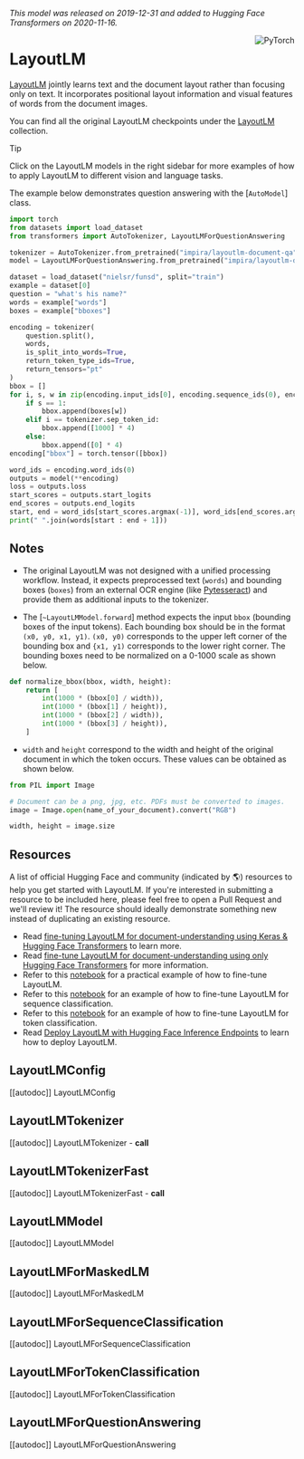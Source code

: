 <!--Copyright 2025 The HuggingFace Team. All rights reserved.

Licensed under the Apache License, Version 2.0 (the "License"); you may not use this file except in compliance with
the License. You may obtain a copy of the License at

http://www.apache.org/licenses/LICENSE-2.0

Unless required by applicable law or agreed to in writing, software distributed under the License is distributed on
an "AS IS" BASIS, WITHOUT WARRANTIES OR CONDITIONS OF ANY KIND, either express or implied. See the License for the
specific language governing permissions and limitations under the License.

⚠️ Note that this file is in Markdown but contain specific syntax for our doc-builder (similar to MDX) that may not be
rendered properly in your Markdown viewer.

-->
*This model was released on 2019-12-31 and added to Hugging Face Transformers on 2020-11-16.*

<div style="float: right;">
    <div class="flex flex-wrap space-x-1">
        <img alt="PyTorch" src="https://img.shields.io/badge/PyTorch-DE3412?style=flat&logo=pytorch&logoColor=white">
    </div>
</div>

# LayoutLM

[LayoutLM](https://huggingface.co/papers/1912.13318) jointly learns text and the document layout rather than focusing only on text. It incorporates positional layout information and visual features of words from the document images.

You can find all the original LayoutLM checkpoints under the [LayoutLM](https://huggingface.co/collections/microsoft/layoutlm-6564539601de72cb631d0902) collection.

> [!TIP]
> Click on the LayoutLM models in the right sidebar for more examples of how to apply LayoutLM to different vision and language tasks.

The example below demonstrates question answering with the [`AutoModel`] class.

<hfoptions id="usage">
<hfoption id="AutoModel">

```py
import torch
from datasets import load_dataset
from transformers import AutoTokenizer, LayoutLMForQuestionAnswering

tokenizer = AutoTokenizer.from_pretrained("impira/layoutlm-document-qa", add_prefix_space=True)
model = LayoutLMForQuestionAnswering.from_pretrained("impira/layoutlm-document-qa", torch_dtype=torch.float16)

dataset = load_dataset("nielsr/funsd", split="train")
example = dataset[0]
question = "what's his name?"
words = example["words"]
boxes = example["bboxes"]

encoding = tokenizer(
    question.split(),
    words,
    is_split_into_words=True,
    return_token_type_ids=True,
    return_tensors="pt"
)
bbox = []
for i, s, w in zip(encoding.input_ids[0], encoding.sequence_ids(0), encoding.word_ids(0)):
    if s == 1:
        bbox.append(boxes[w])
    elif i == tokenizer.sep_token_id:
        bbox.append([1000] * 4)
    else:
        bbox.append([0] * 4)
encoding["bbox"] = torch.tensor([bbox])

word_ids = encoding.word_ids(0)
outputs = model(**encoding)
loss = outputs.loss
start_scores = outputs.start_logits
end_scores = outputs.end_logits
start, end = word_ids[start_scores.argmax(-1)], word_ids[end_scores.argmax(-1)]
print(" ".join(words[start : end + 1]))
```

</hfoption>
</hfoptions>

## Notes

- The original LayoutLM was not designed with a unified processing workflow. Instead, it expects preprocessed text (`words`) and bounding boxes (`boxes`) from an external OCR engine (like [Pytesseract](https://pypi.org/project/pytesseract/)) and provide them as additional inputs to the tokenizer.

- The [`~LayoutLMModel.forward`] method expects the input `bbox` (bounding boxes of the input tokens). Each bounding box should be in the format `(x0, y0, x1, y1)`.  `(x0, y0)` corresponds to the upper left corner of the bounding box and `{x1, y1)` corresponds to the lower right corner. The bounding boxes need to be normalized on a 0-1000 scale as shown below.

```python
def normalize_bbox(bbox, width, height):
    return [
        int(1000 * (bbox[0] / width)),
        int(1000 * (bbox[1] / height)),
        int(1000 * (bbox[2] / width)),
        int(1000 * (bbox[3] / height)),
    ]
```

- `width` and `height` correspond to the width and height of the original document in which the token occurs. These values can be obtained as shown below.

```python
from PIL import Image

# Document can be a png, jpg, etc. PDFs must be converted to images.
image = Image.open(name_of_your_document).convert("RGB")

width, height = image.size
```

## Resources

A list of official Hugging Face and community (indicated by 🌎) resources to help you get started with LayoutLM. If you're interested in submitting a resource to be included here, please feel free to open a Pull Request and we'll review it! The resource should ideally demonstrate something new instead of duplicating an existing resource.

- Read [fine-tuning LayoutLM for document-understanding using Keras & Hugging Face Transformers](https://www.philschmid.de/fine-tuning-layoutlm-keras) to learn more.
- Read [fine-tune LayoutLM for document-understanding using only Hugging Face Transformers](https://www.philschmid.de/fine-tuning-layoutlm) for more information.
- Refer to this [notebook](https://colab.research.google.com/github/NielsRogge/Transformers-Tutorials/blob/master/LayoutLM/Add_image_embeddings_to_LayoutLM.ipynb) for a practical example of how to fine-tune LayoutLM.
- Refer to this [notebook](https://colab.research.google.com/github/NielsRogge/Transformers-Tutorials/blob/master/LayoutLM/Fine_tuning_LayoutLMForSequenceClassification_on_RVL_CDIP.ipynb) for an example of how to fine-tune LayoutLM for sequence classification.
- Refer to this [notebook](https://github.com/NielsRogge/Transformers-Tutorials/blob/master/LayoutLM/Fine_tuning_LayoutLMForTokenClassification_on_FUNSD.ipynb) for an example of how to fine-tune LayoutLM for token classification.
- Read [Deploy LayoutLM with Hugging Face Inference Endpoints](https://www.philschmid.de/inference-endpoints-layoutlm) to learn how to deploy LayoutLM.


## LayoutLMConfig

[[autodoc]] LayoutLMConfig

## LayoutLMTokenizer

[[autodoc]] LayoutLMTokenizer
    - __call__

## LayoutLMTokenizerFast

[[autodoc]] LayoutLMTokenizerFast
    - __call__

## LayoutLMModel

[[autodoc]] LayoutLMModel

## LayoutLMForMaskedLM

[[autodoc]] LayoutLMForMaskedLM

## LayoutLMForSequenceClassification

[[autodoc]] LayoutLMForSequenceClassification

## LayoutLMForTokenClassification

[[autodoc]] LayoutLMForTokenClassification

## LayoutLMForQuestionAnswering

[[autodoc]] LayoutLMForQuestionAnswering
